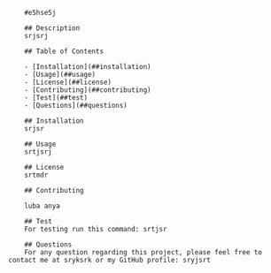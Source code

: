 
        #e5hse5j

        ## Description
        srjsrj

        ## Table of Contents

        - [Installation](##installation)
        - [Usage](##usage)
        - [License](##license)
        - [Contributing](##contributing)
        - [Test](##test)
        - [Questions](##questions)
        
        ## Installation
        srjsr

        ## Usage
        srtjsrj

        ## License
        srtmdr

        ## Contributing
        
        luba anya

        ## Test
        For testing run this command: srtjsr
        
        ## Questions
        For any question regarding this project, please feel free to contact me at sryksrk or my GitHub profile: sryjsrt